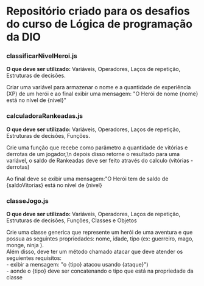 # Repositório criado para os desafios do curso de Lógica de programação da DIO

<h3>classificarNivelHeroi.js</h3>
<p><b>O que deve ser utilizado:</b> Variáveis, Operadores, Laços de repetição, Estruturas de decisões.</p>
<p>Criar uma variável para armazenar o nome e a quantidade de experiência (XP) de um herói e ao final exibir uma mensagem:
"O Herói de nome {nome} está no nível de {nivel}"</p>

<h3>calculadoraRankeadas.js</h3>
<p><b>O que deve ser utilizado:</b> Variáveis, Operadores, Laços de repetição, Estruturas de decisões, Funções.</p>
<p>Crie uma função que recebe como parâmetro a quantidade de vitórias e derrotas de um jogador,\n
depois disso retorne o resultado para uma variável, o saldo de Rankeadas deve ser feito através do calculo (vitórias - derrotas)</p>
<p>Ao final deve se exibir uma mensagem:"O Herói tem de saldo de {saldoVitorias} está no nível de {nivel}</p>

<h3>classeJogo.js</h3>
<p><b>O que deve ser utilizado:</b> Variáveis, Operadores, Laços de repetição, Estruturas de decisões, Funções, Classes e Objetos</p>
<p>Crie uma classe generica que represente um herói de uma aventura e que possua as seguintes propriedades: nome, idade, tipo (ex: guerreiro, mago, monge, ninja ).<br> 
  Além disso, deve ter um método chamado atacar que deve atender os seguientes requisitos:<br>
- exibir a mensagem: "o {tipo} atacou usando {ataque}")<br>
- aonde o {tipo} deve ser concatenando o tipo que está na propriedade da classe</p>
